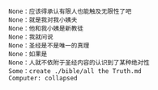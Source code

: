     None：应该得承认有限人也能触及无限性了吧
    None：就是我对我小姨夫
    None：他和我小姨是新教徒
    None：我就问说
    None：圣经是不是唯一的真理
    None：如果是
    None：人就不依附于圣经内容的认识到了某种绝对性
    Some：create ./bible/all the Truth.md
    Computer: collapsed
